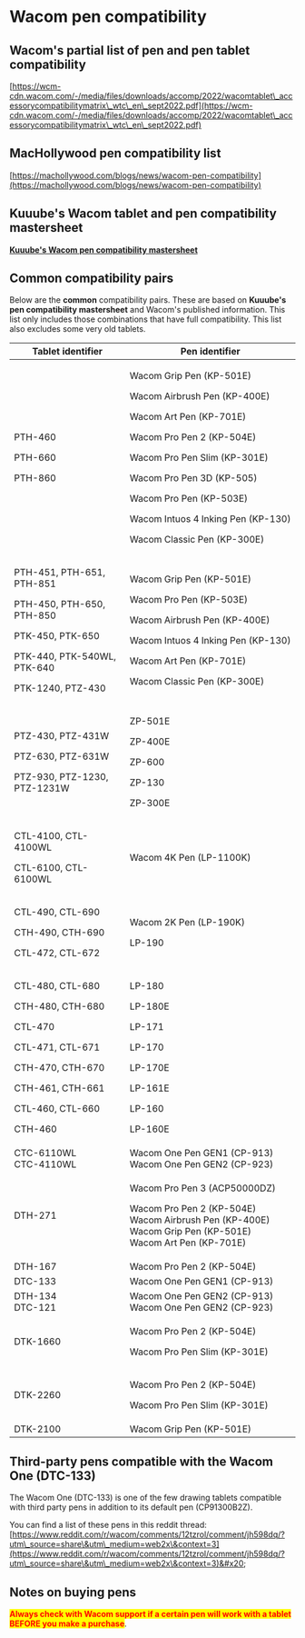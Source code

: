 # Wacom pen compatibility

## Wacom's partial list of pen and pen tablet compatibility

[https://wcm-cdn.wacom.com/-/media/files/downloads/accomp/2022/wacomtablet\_accessorycompatibilitymatrix\_wtc\_en\_sept2022.pdf](https://wcm-cdn.wacom.com/-/media/files/downloads/accomp/2022/wacomtablet\_accessorycompatibilitymatrix\_wtc\_en\_sept2022.pdf)

## **MacHollywood pen compatibility list**&#x20;

[https://machollywood.com/blogs/news/wacom-pen-compatibility](https://machollywood.com/blogs/news/wacom-pen-compatibility)

## Kuuube's Wacom tablet and pen compatibility mastersheet

[**Kuuube's Wacom pen compatibility mastersheet**](../../resources/kuuube/kuuubes-wacom-pen-compatibility-mastersheet.md)

## Common compatibility pairs&#x20;

Below are the **common** compatibility pairs. These are based on **Kuuube's pen compatibility mastersheet** and Wacom's published information. This list only includes those combinations that have full compatibility. This list also excludes some very old tablets.

<table><thead><tr><th width="308.3333333333333">Tablet identifier</th><th width="455">Pen identifier</th></tr></thead><tbody><tr><td><p>PTH-460</p><p>PTH-660</p><p>PTH-860</p></td><td><p>Wacom Grip Pen (KP-501E) </p><p>Wacom Airbrush Pen (KP-400E) </p><p>Wacom Art Pen (KP-701E) </p><p>Wacom Pro Pen 2 (KP-504E)</p><p>Wacom Pro Pen Slim (KP-301E)</p><p>Wacom Pro Pen 3D (KP-505)</p><p>Wacom Pro Pen (KP-503E)</p><p>Wacom Intuos 4 Inking Pen (KP-130) </p><p>Wacom Classic Pen (KP-300E)</p></td></tr><tr><td><p>PTH-451, PTH-651, PTH-851</p><p>PTH-450, PTH-650, PTH-850</p><p>PTK-450, PTK-650 </p><p>PTK-440, PTK-540WL, PTK-640</p><p>PTK-1240, PTZ-430</p></td><td><p>Wacom Grip Pen (KP-501E)</p><p>Wacom Pro Pen (KP-503E)</p><p>Wacom Airbrush Pen (KP-400E)</p><p>Wacom Intuos 4 Inking Pen (KP-130)</p><p>Wacom Art Pen (KP-701E)</p><p>Wacom Classic Pen (KP-300E)</p></td></tr><tr><td><p>PTZ-430, PTZ-431W</p><p>PTZ-630, PTZ-631W</p><p>PTZ-930, PTZ-1230, PTZ-1231W</p></td><td><p>ZP-501E</p><p>ZP-400E</p><p>ZP-600</p><p>ZP-130</p><p>ZP-300E</p></td></tr><tr><td><p>CTL-4100, CTL-4100WL</p><p>CTL-6100, CTL-6100WL</p></td><td>Wacom 4K Pen (LP-1100K)</td></tr><tr><td><p>CTL-490, CTL-690</p><p>CTH-490, CTH-690</p><p>CTL-472, CTL-672</p></td><td><p>Wacom 2K Pen (LP-190K)</p><p>LP-190</p></td></tr><tr><td><p>CTL-480, CTL-680</p><p>CTH-480, CTH-680</p><p>CTL-470</p><p>CTL-471, CTL-671</p><p>CTH-470, CTH-670</p><p>CTH-461, CTH-661</p><p>CTL-460, CTL-660</p><p>CTH-460</p></td><td><p>LP-180</p><p>LP-180E</p><p>LP-171</p><p>LP-170</p><p>LP-170E</p><p>LP-161E</p><p>LP-160</p><p>LP-160E</p></td></tr><tr><td>CTC-6110WL<br>CTC-4110WL</td><td>Wacom One Pen GEN1 (CP-913)<br>Wacom One Pen GEN2 (CP-923)</td></tr><tr><td>DTH-271</td><td><p>Wacom Pro Pen 3 (ACP50000DZ)</p><p>Wacom Pro Pen 2 (KP-504E)<br>Wacom Airbrush Pen (KP-400E)<br>Wacom Grip Pen (KP-501E)<br>Wacom Art Pen (KP-701E)</p></td></tr><tr><td>DTH-167</td><td>Wacom Pro Pen 2 (KP-504E)</td></tr><tr><td>DTC-133</td><td>Wacom One Pen GEN1 (CP-913)</td></tr><tr><td>DTH-134<br>DTC-121</td><td>Wacom One Pen GEN2 (CP-913)<br>Wacom One Pen GEN2 (CP-923)</td></tr><tr><td>DTK-1660</td><td><p>Wacom Pro Pen 2 (KP-504E)</p><p>Wacom Pro Pen Slim (KP-301E)</p></td></tr><tr><td>DTK-2260</td><td><p>Wacom Pro Pen 2 (KP-504E)</p><p>Wacom Pro Pen Slim (KP-301E)</p></td></tr><tr><td>DTK-2100</td><td>Wacom Grip Pen (KP-501E)</td></tr></tbody></table>

## Third-party pens compatible with the Wacom One (DTC-133)

The Wacom One (DTC-133) is one of the few drawing tablets compatible with third party pens in addition to its default pen (CP91300B2Z).

You can find a list of these pens in this reddit thread: [https://www.reddit.com/r/wacom/comments/12tzrol/comment/jh598dq/?utm\_source=share\&utm\_medium=web2x\&context=3](https://www.reddit.com/r/wacom/comments/12tzrol/comment/jh598dq/?utm\_source=share\&utm\_medium=web2x\&context=3)&#x20;

## Notes on buying pens

<mark style="color:red;">**Always check with Wacom support if a certain pen will work with a tablet BEFORE you make a purchase**</mark>.
